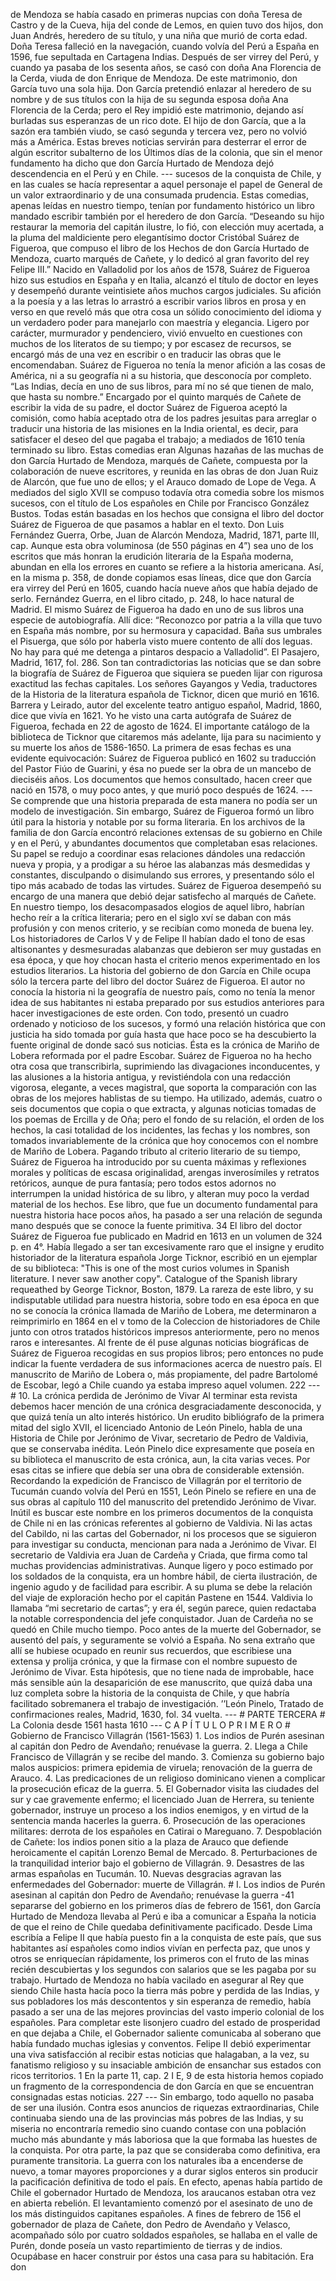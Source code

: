 de Mendoza se había casado en primeras nupcias con doña Teresa de Castro y de la Cueva, hija del conde de Lemos, en quien tuvo dos hijos, don Juan Andrés, heredero de su título, y una niña que murió de corta edad. Doña Teresa falleció en la navegación, cuando volvía del Perú a España en 1596, fue sepultada en Cartagena Indias. Después de ser virrey del Perú, y cuando ya pasaba de los sesenta años, se casó con doña Ana Florencia de la Cerda, viuda de don Enrique de Mendoza. De este matrimonio, don García tuvo una sola hija. Don García pretendió enlazar al heredero de su nombre y de sus títulos con la hija de su segunda esposa doña Ana Florencia de la Cerda; pero el Rey impidió este matrimonio, dejando así burladas sus esperanzas de un rico dote. El hijo de don García, que a la sazón era también viudo, se casó segunda y tercera vez, pero no volvió más a América. Estas breves noticias servirán para desterrar el error de algún escritor subalterno de los Últimos días de la colonia, que sin el menor fundamento ha dicho que don García Hurtado de Mendoza dejó descendencia en el Perú y en Chile. --- sucesos de la conquista de Chile, y en las cuales se hacía representar a aquel personaje el papel de General de un valor extraordinario y de una consumada prudencia. Estas comedias, apenas leídas en nuestro tiempo, tenían por fundamento histórico un libro mandado escribir también por el heredero de don García. “Deseando su hijo restaurar la memoria del capitán ilustre, lo fió, con elección muy acertada, a la pluma del maldiciente pero elegantísimo doctor Cristóbal Suárez de Figueroa, que compuso el libro de los Hechos de don García Hurtado de Mendoza, cuarto marqués de Cañete, y lo dedicó al gran favorito del rey Felipe III.” Nacido en Valladolid por los años de 1578, Suárez de Figueroa hizo sus estudios en España y en Italia, alcanzó el título de doctor en leyes y desempeñó durante veintisiete años muchos cargos judiciales. Su afición a la poesía y a las letras lo arrastró a escribir varios libros en prosa y en verso en que reveló más que otra cosa un sólido conocimiento del idioma y un verdadero poder para manejarlo con maestría y elegancia. Ligero por carácter, murmurador y pendenciero, vivió envuelto en cuestiones con muchos de los literatos de su tiempo; y por escasez de recursos, se encargó más de una vez en escribir o en traducir las obras que le encomendaban. Suárez de Figueroa no tenía la menor afición a las cosas de América, ni a su geografía ni a su historia, que desconocía por completo. “Las Indias, decía en uno de sus libros, para mí no sé que tienen de malo, que hasta su nombre.” Encargado por el quinto marqués de Cañete de escribir la vida de su padre, el doctor Suárez de Figueroa aceptó la comisión, como había aceptado otra de los padres jesuitas para arreglar o traducir una historia de las misiones en la India oriental, es decir, para satisfacer el deseo del que pagaba el trabajo; a mediados de 1610 tenía terminado su libro. Estas comedias eran Algunas hazañas de las muchas de don García Hurtado de Mendoza, marqués de Cañete, compuesta por la colaboración de nueve escritores, y reunida en las obras de don Juan Ruiz de Alarcón, que fue uno de ellos; y el Arauco domado de Lope de Vega. A mediados del siglo XVII se compuso todavía otra comedia sobre los mismos sucesos, con el título de Los españoles en Chile por Francisco González Bustos. Todas están basadas en los hechos que consigna el libro del doctor Suárez de Figueroa de que pasamos a hablar en el texto. Don Luis Fernández Guerra, Orbe, Juan de Alarcón Mendoza, Madrid, 1871, parte III, cap. Aunque esta obra voluminosa (de 550 páginas en 4”) sea uno de los escritos que más honran la erudición literaria de la España moderna, abundan en ella los errores en cuanto se refiere a la historia americana. Así, en la misma p. 358, de donde copiamos esas líneas, dice que don García era virrey del Perú en 1605, cuando hacía nueve años que había dejado de serlo. Fernández Guerra, en el libro citado, p. 248, lo hace natural de Madrid. El mismo Suárez de Figueroa ha dado en uno de sus libros una especie de autobiografía. Allí dice: “Reconozco por patria a la villa que tuvo en España más nombre, por su hermosura y capacidad. Baña sus umbrales el Pisuerga, que sólo por haberla visto muere contento de allí dos leguas. No hay para qué me detenga a pintaros despacio a Valladolid”. El Pasajero, Madrid, 1617, fol. 286. Son tan contradictorias las noticias que se dan sobre la biografía de Suárez de Figueroa que siquiera se pueden lijar con rigurosa exactitud las fechas capitales. Los señores Gayangos y Vedia, traductores de la Historia de la literatura española de Ticknor, dicen que murió en 1616. Barrera y Leirado, autor del excelente teatro antiguo español, Madrid, 1860, dice que vivía en 1621. Yo he visto una carta autógrafa de Suárez de Figueroa, fechada en 22 de agosto de 1624. El importante catálogo de la biblioteca de Ticknor que citaremos más adelante, lija para su nacimiento y su muerte los años de 1586-1650. La primera de esas fechas es una evidente equivocación: Suárez de Figueroa publicó en 1602 su traducción del Pastor Fiúo de Guarini, y ésa no puede ser la obra de un mancebo de dieciséis años. Los documentos que hemos consultado, hacen creer que nació en 1578, o muy poco antes, y que murió poco después de 1624. --- Se comprende que una historia preparada de esta manera no podía ser un modelo de investigación. Sin embargo, Suárez de Figueroa formó un libro útil para la historia y notable por su forma literaria. En los archivos de la familia de don García encontró relaciones extensas de su gobierno en Chile y en el Perú, y abundantes documentos que completaban esas relaciones. Su papel se redujo a coordinar esas relaciones dándoles una redacción nueva y propia, y a prodigar a su héroe las alabanzas más desmedidas y constantes, disculpando o disimulando sus errores, y presentando sólo el tipo más acabado de todas las virtudes. Suárez de Figueroa desempeñó su encargo de una manera que debió dejar satisfecho al marqués de Cañete. En nuestro tiempo, los desacompasados elogios de aquel libro, habrían hecho reír a la crítica literaria; pero en el siglo xví se daban con más profusión y con menos criterio, y se recibían como moneda de buena ley. Los historiadores de Carlos V y de Felipe Il habían dado el tono de esas altisonantes y desmesuradas alabanzas que debieron ser muy gustadas en esa época, y que hoy chocan hasta el criterio menos experimentado en los estudios literarios. La historia del gobierno de don García en Chile ocupa sólo la tercera parte del libro del doctor Suárez de Figueroa. El autor no conocía la historia ni la geografía de nuestro país, como no tenía la menor idea de sus habitantes ni estaba preparado por sus estudios anteriores para hacer investigaciones de este orden. Con todo, presentó un cuadro ordenado y noticioso de los sucesos, y formó una relación histórica que con justicia ha sido tomada por guía hasta que hace poco se ha descubierto la fuente original de donde sacó sus noticias. Ésta es la crónica de Mariño de Lobera reformada por el padre Escobar. Suárez de Figueroa no ha hecho otra cosa que transcribirla, suprimiendo las divagaciones inconducentes, y las alusiones a la historia antigua, y revistiéndola con una redacción vigorosa, elegante, a veces magistral, que soporta la comparación con las obras de los mejores hablistas de su tiempo. Ha utilizado, además, cuatro o seis documentos que copia o que extracta, y algunas noticias tomadas de los poemas de Ercilla y de Oña; pero el fondo de su relación, el orden de los hechos, la casi totalidad de los incidentes, las fechas y los nombres, son tomados invariablemente de la crónica que hoy conocemos con el nombre de Mariño de Lobera. Pagando tributo al criterio literario de su tiempo, Suárez de Figueroa ha introducido por su cuenta máximas y reflexiones morales y políticas de escasa originalidad, arengas inverosímiles y retratos retóricos, aunque de pura fantasía; pero todos estos adornos no interrumpen la unidad histórica de su libro, y alteran muy poco la verdad material de los hechos. Ese libro, que fue un documento fundamental para nuestra historia hace pocos años, ha pasado a ser una relación de segunda mano después que se conoce la fuente primitiva. 34 El libro del doctor Suárez de Figueroa fue publicado en Madrid en 1613 en un volumen de 324 p. en 4°. Había llegado a ser tan excesivamente raro que el insigne y erudito historiador de la literatura española Jorge Ticknor, escribió en un ejemplar de su biblioteca: "This is one of the most curios volumes in Spanish literature. I never saw another copy". Catalogue of the Spanish library requeathed by George Ticknor, Boston, 1879. La rareza de este libro, y su indisputable utilidad para nuestra historia, sobre todo en esa época en que no se conocía la crónica llamada de Mariño de Lobera, me determinaron a reimprimirlo en 1864 en el v tomo de la Coleccion de historiadores de Chile junto con otros tratados históricos impresos anteriormente, pero no menos raros e interesantes. Al frente de él puse algunas noticias biográficas de Suárez de Figueroa recogidas en sus propios libros; pero entonces no pude indicar la fuente verdadera de sus informaciones acerca de nuestro país. El manuscrito de Mariño de Lobera o, más propiamente, del padre Bartolomé de Escobar, legó a Chile cuando ya estaba impreso aquel volumen. 222 --- # 10. La crónica perdida de Jerónimo de Vivar Al terminar esta revista debemos hacer mención de una crónica desgraciadamente desconocida, y que quizá tenía un alto interés histórico. Un erudito bibliógrafo de la primera mitad del siglo XVII, el licenciado Antonio de León Pinelo, habla de una Historia de Chile por Jerónimo de Vivar, secretario de Pedro de Valdivia, que se conservaba inédita. León Pinelo dice expresamente que poseía en su biblioteca el manuscrito de esta crónica, aun, la cita varias veces. Por esas citas se infiere que debía ser una obra de considerable extensión. Recordando la expedición de Francisco de Villagrán por el territorio de Tucumán cuando volvía del Perú en 1551, León Pinelo se refiere en una de sus obras al capítulo 110 del manuscrito del pretendido Jerónimo de Vivar. Inútil es buscar este nombre en los primeros documentos de la conquista de Chile ni en las crónicas referentes al gobierno de Valdivia. Ni las actas del Cabildo, ni las cartas del Gobernador, ni los procesos que se siguieron para investigar su conducta, mencionan para nada a Jerónimo de Vivar. El secretario de Valdivia era Juan de Cardeña y Criada, que firma como tal muchas providencias administrativas. Aunque ligero y poco estimado por los soldados de la conquista, era un hombre hábil, de cierta ilustración, de ingenio agudo y de facilidad para escribir. A su pluma se debe la relación del viaje de exploración hecho por el capitán Pastene en 1544. Valdivia lo llamaba “mi secretario de cartas”; y era él, según parece, quien redactaba la notable correspondencia del jefe conquistador. Juan de Cardeña no se quedó en Chile mucho tiempo. Poco antes de la muerte del Gobernador, se ausentó del país, y seguramente se volvió a España. No sena extraño que allí se hubiese ocupado en reunir sus recuerdos, que escribiese una extensa y prolija crónica, y que la firmase con el nombre supuesto de Jerónimo de Vivar. Esta hipótesis, que no tiene nada de improbable, hace más sensible aún la desaparición de ese manuscrito, que quizá daba una luz completa sobre la historia de la conquista de Chile, y que habría facilitado sobremanera el trabajo de investigación. ’’León Pinelo, Tratado de confirmaciones reales, Madrid, 1630, fol. 34 vuelta. --- # PARTE TERCERA # La Colonia desde 1561 hasta 1610 --- C A P Í T U L O P R I M E R O # Gobierno de Francisco Villagrán (1561-1563) 1. Los indios de Purén asesinan al capitán don Pedro de Avendaño; renuévase la guerra. 2. Llega a Chile Francisco de Villagrán y se recibe del mando. 3. Comienza su gobierno bajo malos auspicios: primera epidemia de viruela; renovación de la guerra de Arauco. 4. Las predicaciones de un religioso dominicano vienen a complicar la prosecución eficaz de la guerra. 5. El Gobernador visita las ciudades del sur y cae gravemente enfermo; el licenciado Juan de Herrera, su teniente gobernador, instruye un proceso a los indios enemigos, y en virtud de la sentencia manda hacerles la guerra. 6. Prosecución de las operaciones militares: derrota de los españoles en Catirai o Mareguano. 7. Despoblación de Cañete: los indios ponen sitio a la plaza de Arauco que defiende heroicamente el capitán Lorenzo Bemal de Mercado. 8. Perturbaciones de la tranquilidad interior bajo el gobierno de Villagrán. 9. Desastres de las armas españolas en Tucumán. 10. Nuevas desgracias agravan las enfermedades del Gobernador: muerte de Villagrán. # I. Los indios de Purén asesinan al capitán don Pedro de Avendaño; renuévase la guerra -41 separarse del gobierno en los primeros días de febrero de 1561, don García Hurtado de Mendoza llevaba al Perú e iba a comunicar a España la noticia de que el reino de Chile quedaba definitivamente pacificado. Desde Lima escribía a Felipe II que había puesto fin a la conquista de este país, que sus habitantes así españoles como indios vivían en perfecta paz, que unos y otros se enriquecían rápidamente, los primeros con el fruto de las minas recién descubiertas y los segundos con salarios que se les pagaba por su trabajo. Hurtado de Mendoza no había vacilado en asegurar al Rey que siendo Chile hasta hacía poco la tierra más pobre y perdida de las Indias, y sus pobladores los más descontentos y sin esperanza de remedio, había pasado a ser una de las mejores provincias del vasto imperio colonial de los españoles. Para completar este lisonjero cuadro del estado de prosperidad en que dejaba a Chile, el Gobernador saliente comunicaba al soberano que había fundado muchas iglesias y conventos. Felipe II debió experimentar una viva satisfacción al recibir estas noticias que halagaban, a la vez, su fanatismo religioso y su insaciable ambición de ensanchar sus estados con ricos territorios. 1 En la parte 11, cap. 2 I E, 9 de esta historia hemos copiado un fragmento de la correspondencia de don García en que se encuentran consignadas estas noticias. 227 --- Sin embargo, todo aquello no pasaba de ser una ilusión. Contra esos anuncios de riquezas extraordinarias, Chile continuaba siendo una de las provincias más pobres de las Indias, y su miseria no encontraría remedio sino cuando contase con una población mucho más abundante y más laboriosa que la que formaba las huestes de la conquista. Por otra parte, la paz que se consideraba como definitiva, era puramente transitoria. La guerra con los naturales iba a encenderse de nuevo, a tomar mayores proporciones y a durar siglos enteros sin producir la pacificación definitiva de todo el país. En efecto, apenas había partido de Chile el gobernador Hurtado de Mendoza, los araucanos estaban otra vez en abierta rebelión. El levantamiento comenzó por el asesinato de uno de los más distinguidos capitanes españoles. A fines de febrero de 156 el gobernador de plaza de Cañete, don Pedro de Avendaño y Velasco, acompañado sólo por cuatro soldados españoles, se hallaba en el valle de Purén, donde poseía un vasto repartimiento de tierras y de indios. Ocupábase en hacer construir por éstos una casa para su habitación. Era don